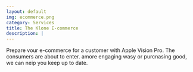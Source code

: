 ```yaml
---
layout: default
img: ecommerce.png
category: Services
title: The Klone E-commerce
description: |
---
```

Prepare vour e-commerce for a customer with Apple Vision Pro. The consumers are about to enter. amore engaging wasy or purcnasing good, we can neip you keep up to date.
